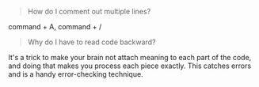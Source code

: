 > How do I comment out multiple lines?
 
  command + A, command + /
   
> Why do I have to read code backward?
 
  It's a trick to make your brain not attach meaning to each part of the code, and doing that makes you process each piece exactly. This catches errors and is a handy error-checking technique.   
